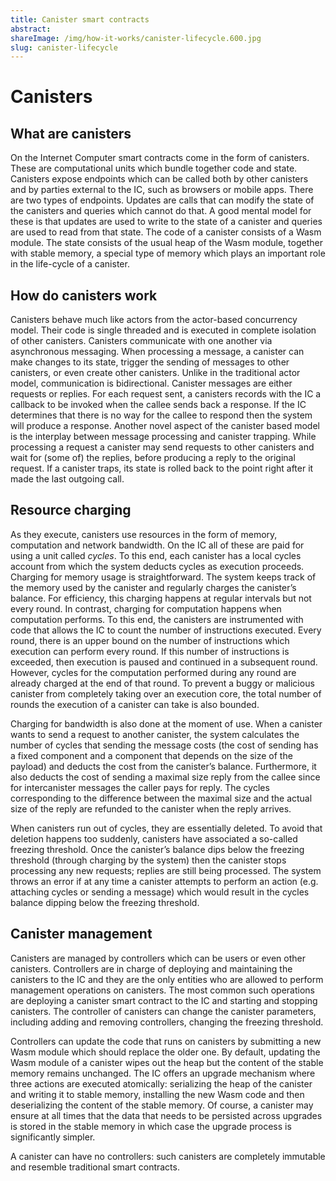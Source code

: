```yaml
---
title: Canister smart contracts
abstract: 
shareImage: /img/how-it-works/canister-lifecycle.600.jpg
slug: canister-lifecycle
---
```


# Canisters

## What are canisters
On the Internet Computer smart contracts come in the form of canisters.  These are computational units which bundle together code and state. Canisters expose endpoints which can be called both by other canisters and by parties external to the IC, such as browsers or mobile apps.  There are two types of endpoints. Updates are calls that can modify the state of the canisters and queries which cannot do that. A good mental model for these is that updates are used to write to the state of a canister and queries are used to read from that state.
The code of a canister consists of a Wasm module. The state consists of the usual heap of the Wasm module, together with stable memory, a special type of memory which plays an important role in the life-cycle of a canister.

## How do canisters work

Canisters behave much like actors from the actor-based concurrency model.  Their code is single threaded and is executed in complete isolation of other canisters. Canisters communicate with one another via asynchronous messaging.  When processing a message, a canister can make changes to its state, trigger the sending of messages to other canisters, or even create other canisters. Unlike in the traditional actor model, communication is bidirectional. Canister messages are either requests or replies. For each request sent, a canisters records with the IC a callback to be invoked when the callee sends back a response.  If the IC determines that there is no way for the callee to respond then the system will produce a response.
Another novel aspect of the canister based model is the interplay between message processing and canister trapping.  While processing a request a canister may send requests to other canisters and wait for (some of) the replies, before producing a reply to the original request.
If a canister traps, its state is rolled back to the point right after it made the last outgoing call.


## Resource charging
As they execute, canisters use resources in the form of memory, computation and network bandwidth.  On the IC all of these are paid for using a unit called *cycles*. To this end, each canister has a local cycles account from which the system deducts cycles as execution proceeds. Charging for memory usage is straightforward.  The system keeps track of the memory used by the canister and regularly charges the canister’s balance.  For efficiency, this charging happens at regular intervals but not every round. In contrast, charging for computation happens when computation performs. To this end, the canisters are instrumented with code that allows the IC to count the number of instructions executed. Every round, there is an upper bound on the number of instructions which execution can perform every round.  If this number of instructions is exceeded, then execution is paused and continued in a subsequent round. However,  cycles for the computation performed during any round are already charged at the end of that round. To prevent a buggy or malicious canister from completely taking over an execution core, the total number of rounds the execution of a canister can take is also bounded.

Charging for bandwidth is also done at the moment of use.  When a canister wants to send a request to another canister, the system calculates the number of cycles that sending the message costs (the cost of sending has a fixed component and a component that depends on the size of the payload) and deducts the cost from the canister’s balance.
Furthermore, it also deducts the cost of sending a maximal size reply from the callee since for intercanister messages the caller pays for reply.  The cycles corresponding to the difference between the maximal size and the actual size of the reply are refunded to the canister when the reply arrives.

When canisters run out of cycles, they are essentially deleted.  To avoid that deletion happens too suddenly, canisters have associated a so-called freezing threshold.  Once the canister’s balance dips below the freezing threshold (through charging by the system) then the canister stops processing any new requests; replies are still being processed. The system throws an error if at any time a canister attempts to perform an action (e.g. attaching cycles or sending a message) which would result in the cycles balance dipping below the freezing threshold.



## Canister management

Canisters are managed by controllers which can be users or even other canisters. Controllers are in charge of deploying and maintaining the canisters to the IC and they are the only entities who are allowed to perform management operations on canisters.
The most common such operations are deploying a canister smart contract to the IC and  starting and stopping canisters. The controller of canisters can change the canister parameters, including adding and removing controllers, changing the freezing threshold.


Controllers can update the code that runs on canisters by submitting a new Wasm module which should replace the older one.  By default, updating the Wasm module of a canister wipes out the heap but the content of the stable memory remains unchanged. The IC offers an upgrade mechanism where three actions are executed atomically: serializing the heap of the canister and writing it to stable memory, installing the new Wasm code and then deserializing the content of the stable memory.
Of course, a canister may ensure at all times that the data that needs to be persisted across upgrades is stored in the stable memory in which case the upgrade process is significantly simpler. 

A canister can have no controllers: such canisters are completely immutable and resemble traditional smart contracts.

